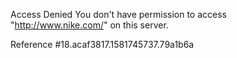 Access Denied You don't have permission to access "http://www.nike.com/" on this server.

Reference #18.acaf3817.1581745737.79a1b6a
